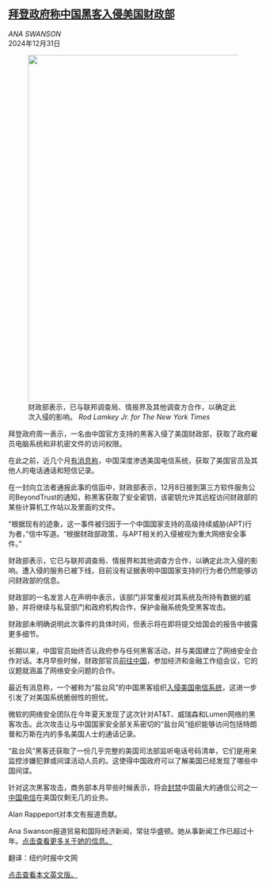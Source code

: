 <!--1735609022000-->
[拜登政府称中国黑客入侵美国财政部](https://cn.nytimes.com/usa/20241231/china-hack-treasury/)
------

<address>ANA SWANSON</address><time pudate="2024-12-31 09:17:34" datetime="2024-12-31 09:17:34">2024年12月31日</time><figure><img src="https://images.weserv.nl/?url=static01.nyt.com/images/2024/12/30/multimedia/30DC-CHINA-HACK-hvqk/30DC-CHINA-HACK-hvqk-master1050.jpg" width="1050" height="700"><figcaption>财政部表示，已与联邦调查局、情报界及其他调查方合作，以确定此次入侵的影响。 <cite>Rod Lamkey Jr. for The New York Times</cite></figcaption></figure><section><p>拜登政府周一表示，一名由中国官方支持的黑客入侵了美国财政部，获取了政府雇员电脑系统和非机密文件的访问权限。</p><p>在此之前，近几个月<a href="https://www.nytimes.com/2024/11/21/us/politics/china-hacking-telecommunications.html" title="Link: https://www.nytimes.com/2024/11/21/us/politics/china-hacking-telecommunications.html">有消息称</a>，中国深度渗透美国电信系统，获取了美国官员及其他人的电话通话和短信记录。</p><p>在一封向立法者通报此事的信函中，财政部表示，12月8日接到第三方软件服务公司BeyondTrust的通知，称黑客获取了安全密钥，该密钥允许其远程访问财政部的某些计算机工作站以及里面的文件。</p><p>“根据现有的迹象，这一事件被归因于一个中国国家支持的高级持续威胁(APT)行为者，”信中写道。“根据财政部政策，与APT相关的入侵被视为重大网络安全事件。”</p><p>财政部表示，它已与联邦调查局、情报界和其他调查方合作，以确定此次入侵的影响。遭入侵的服务已被下线，目前没有证据表明中国国家支持的行为者仍然能够访问财政部的信息。</p><p>财政部的一名发言人在声明中表示，该部门非常重视对其系统及所持有数据的威胁，并将继续与私营部门和政府机构合作，保护金融系统免受黑客攻击。</p><p>财政部未明确说明此次事件的具体时间，但表示将在即将提交给国会的报告中披露更多细节。</p><p>长期以来，中国官员始终否认政府参与任何黑客活动，并与美国建立了网络安全合作对话。本月早些时候，财政部官员<a href="https://cn.nytimes.com/usa/20241212/us-china-ties-trump/" title="Link: https://cn.nytimes.com/usa/20241212/us-china-ties-trump/">前往中国</a>，参加经济和金融工作组会议，它的议题就涵盖了网络安全问题的合作。</p><p>最近有消息称，一个被称为“盐台风”的中国黑客组织<a href="https://cn.nytimes.com/world/20241125/chinese-hack-telecom-white-house/">入侵美国电信系统</a>，这进一步引发了对美国系统脆弱性的担忧。</p><p>微软的网络安全团队在今年夏天发现了这次针对AT&T、威瑞森和Lumen网络的黑客攻击。此次攻击让与中国国家安全部关系密切的“盐台风”组织能够访问包括特朗普和万斯在内的多名美国人士的通话记录。</p><p>“盐台风”黑客还获取了一份几乎完整的美国司法部监听电话号码清单，它们是用来监控涉嫌犯罪或间谍活动人员的。这使得中国政府可以了解美国已经发现了哪些中国间谍。</p><p>针对这次黑客攻击，商务部本月早些时候表示，将会<a href="https://cn.nytimes.com/usa/20241217/biden-administration-retaliation-china-hack/">封禁</a>中国最大的通信公司之一<a href="https://cn.nytimes.com/usa/20241217/biden-administration-retaliation-china-hack/" title="Link: https://cn.nytimes.com/usa/20241217/biden-administration-retaliation-china-hack/">中国电信</a>在美国仅剩无几的业务。</p></section><footer><p>Alan Rappeport对本文有报道贡献。</p><p>Ana Swanson报道贸易和国际经济新闻，常驻华盛顿。她从事新闻工作已超过十年。<a rel="nofollow" target="_blank" href="https://www.nytimes.com/by/ana-swanson?action=click&pgtype=Article&state=default&variant=1_link&block=storyline_reporter_bio_recirc">点击查看更多关于她的信息。</a></p><p>翻译：纽约时报中文网</p><a rel="nofollow" target="_blank" href="https://www.nytimes.com/2024/12/30/us/politics/china-hack-treasury.html">点击查看本文英文版。</a></footer>
